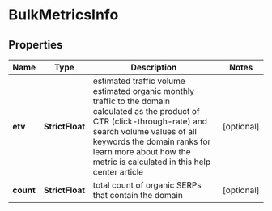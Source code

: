 # BulkMetricsInfo


## Properties

| Name | Type | Description | Notes |
|------------ | ------------- | ------------- | -------------|
**etv** | **StrictFloat** | estimated traffic volume<br>estimated organic monthly traffic to the domain<br>calculated as the product of CTR (click-through-rate) and search volume values of all keywords the domain ranks for<br>learn more about how the metric is calculated in this help center article |[optional]|
**count** | **StrictFloat** | total count of organic SERPs that contain the domain |[optional]|